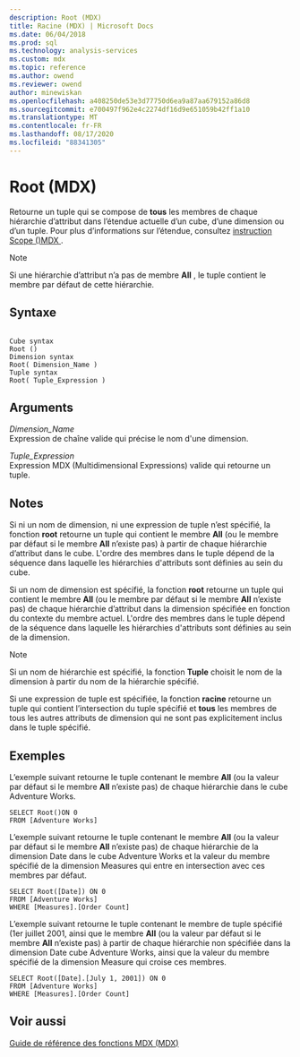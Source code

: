 ```yaml
---
description: Root (MDX)
title: Racine (MDX) | Microsoft Docs
ms.date: 06/04/2018
ms.prod: sql
ms.technology: analysis-services
ms.custom: mdx
ms.topic: reference
ms.author: owend
ms.reviewer: owend
author: minewiskan
ms.openlocfilehash: a408250de53e3d77750d6ea9a87aa679152a86d8
ms.sourcegitcommit: e700497f962e4c2274df16d9e651059b42ff1a10
ms.translationtype: MT
ms.contentlocale: fr-FR
ms.lasthandoff: 08/17/2020
ms.locfileid: "88341305"
---
```

# <a name="root-mdx"></a>Root (MDX)


  Retourne un tuple qui se compose de **tous** les membres de chaque hiérarchie d’attribut dans l’étendue actuelle d’un cube, d’une dimension ou d’un tuple. Pour plus d’informations sur l’étendue, consultez [instruction Scope &#40;&#41;MDX ](../mdx/mdx-scripting-scope.md).  
  
> [!NOTE]  
>  Si une hiérarchie d’attribut n’a pas de membre **All** , le tuple contient le membre par défaut de cette hiérarchie.  
  
## <a name="syntax"></a>Syntaxe  
  
```  
  
Cube syntax  
Root ()  
Dimension syntax  
Root( Dimension_Name )  
Tuple syntax  
Root( Tuple_Expression )  
```  
  
## <a name="arguments"></a>Arguments  
 *Dimension_Name*  
 Expression de chaîne valide qui précise le nom d'une dimension.  
  
 *Tuple_Expression*  
 Expression MDX (Multidimensional Expressions) valide qui retourne un tuple.  
  
## <a name="remarks"></a>Notes  
 Si ni un nom de dimension, ni une expression de tuple n’est spécifié, la fonction **root** retourne un tuple qui contient le membre **All** (ou le membre par défaut si le membre **All** n’existe pas) à partir de chaque hiérarchie d’attribut dans le cube. L'ordre des membres dans le tuple dépend de la séquence dans laquelle les hiérarchies d'attributs sont définies au sein du cube.  
  
 Si un nom de dimension est spécifié, la fonction **root** retourne un tuple qui contient le membre **All** (ou le membre par défaut si le membre **All** n’existe pas) de chaque hiérarchie d’attribut dans la dimension spécifiée en fonction du contexte du membre actuel. L'ordre des membres dans le tuple dépend de la séquence dans laquelle les hiérarchies d'attributs sont définies au sein de la dimension.  
  
> [!NOTE]  
>  Si un nom de hiérarchie est spécifié, la fonction **Tuple** choisit le nom de la dimension à partir du nom de la hiérarchie spécifié.  
  
 Si une expression de tuple est spécifiée, la fonction **racine** retourne un tuple qui contient l’intersection du tuple spécifié et **tous** les membres de tous les autres attributs de dimension qui ne sont pas explicitement inclus dans le tuple spécifié.  
  
## <a name="examples"></a>Exemples  
 L’exemple suivant retourne le tuple contenant le membre **All** (ou la valeur par défaut si le membre **All** n’existe pas) de chaque hiérarchie dans le cube Adventure Works.  
  
```  
SELECT Root()ON 0  
FROM [Adventure Works]  
```  
  
 L’exemple suivant retourne le tuple contenant le membre **All** (ou la valeur par défaut si le membre **All** n’existe pas) de chaque hiérarchie de la dimension Date dans le cube Adventure Works et la valeur du membre spécifié de la dimension Measures qui entre en intersection avec ces membres par défaut.  
  
```  
SELECT Root([Date]) ON 0  
FROM [Adventure Works]  
WHERE [Measures].[Order Count]  
```  
  
 L’exemple suivant retourne le tuple contenant le membre de tuple spécifié (1er juillet 2001, ainsi que le membre **All** (ou la valeur par défaut si le membre **All** n’existe pas) à partir de chaque hiérarchie non spécifiée dans la dimension Date cube Adventure Works, ainsi que la valeur du membre spécifié de la dimension Measure qui croise ces membres.  
  
```  
SELECT Root([Date].[July 1, 2001]) ON 0  
FROM [Adventure Works]  
WHERE [Measures].[Order Count]  
```  
  
## <a name="see-also"></a>Voir aussi  
 [Guide de référence des fonctions MDX &#40;MDX&#41;](../mdx/mdx-function-reference-mdx.md)  
  
  
